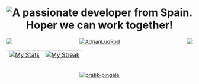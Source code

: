 <h1 align="center">
<img src="https://readme-typing-svg.herokuapp.com?color=FFFF00&size=16&center=true&vCenter=true&width=485&lines=A+passionate+developer+from+Spain.;Hope+we+can+work+together!" alt="A passionate developer from Spain. Hoper we can work together!"/>
</h1>
  <img src="https://s6.gifyu.com/images/S8nGR.gif" align="left"/>
  <img src="https://s6.gifyu.com/images/S8nGR.gif" align="right"/> 


<p align="center" >
  <a target="_blank" href="https://github.com/anuraghazra/github-readme-stats"><img src="https://github-readme-stats.vercel.app/api/top-langs/?username=AdrianLuqRod&&show_icons=true&theme=radical&text_color=8b8b8b&bg_color=0000&hide_border=true&layout=compact&custom_title=Languages%20I%20Use&langs_count=3" alt="AdrianLuqRod"/></a>
</p>



<table style="border:none;margin:0 auto">
  <tr style="border:none;">
    <td style="border:none;"><a target="_blank" href="https://github.com/anuraghazra/github-readme-stats"><img src="https://github-readme-stats.vercel.app/api?username=AdrianLuqRod&include_all_commits=true&count_private=true&show_icons=true&theme=dracula&text_color=8b8b8b&bg_color=0000&hide_border=true&custom_title=Adrian%27s%20Github%20Stats" alt="My Stats"/></a></td>
    <td style="border:none;"><a target="_blank" href="https://github.com/DenverCoder1/github-readme-streak-stats"><img src="https://github-readme-streak-stats.herokuapp.com?user=AdrianLuqRod&theme=dracula&dates=8b8b8b&background=0000&hide_border=true" alt="My Streak"/></a></td>
  </tr>
</table>
<br>
<p align="center">
  <a target="_blank" href="https://www.linkedin.com/in/adri%C3%A1n-luque-rodr%C3%ADguez-a54129294/"><img src="https://img.shields.io/badge/LinkedIn-0077B5?style=for-the-badge&logo=linkedin&logoColor=white" alt="pratik-pingale"/></a>
</p>
